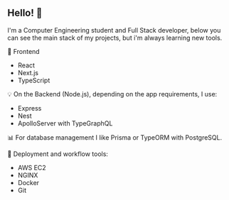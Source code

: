 ## Hello! 👋

I'm a Computer Engineering student and Full Stack developer, below you can see the main stack of my projects, but i'm always learning new tools.

💅 Frontend

- React
- Next.js
- TypeScript

💡 On the Backend (Node.js), depending on the app requirements, I use:

- Express
- Nest
- ApolloServer with TypeGraphQL

📊 For database management I like Prisma or TypeORM with PostgreSQL.

🚀 Deployment and workflow tools:

- AWS EC2
- NGINX
- Docker
- Git
